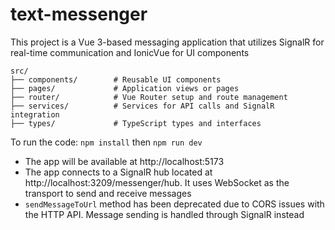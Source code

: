 # text-messenger

This project is a Vue 3-based messaging application that utilizes SignalR for real-time communication and IonicVue for UI components

```
src/
├── components/        # Reusable UI components
├── pages/             # Application views or pages
├── router/            # Vue Router setup and route management
├── services/          # Services for API calls and SignalR integration
├── types/             # TypeScript types and interfaces
```

To run the code:
`npm install` then `npm run dev`

- The app will be available at http://localhost:5173
- The app connects to a SignalR hub located at http://localhost:3209/messenger/hub. It uses WebSocket as the transport to send and receive messages
- `sendMessageToUrl` method has been deprecated due to CORS issues with the HTTP API. Message sending is handled through SignalR instead

